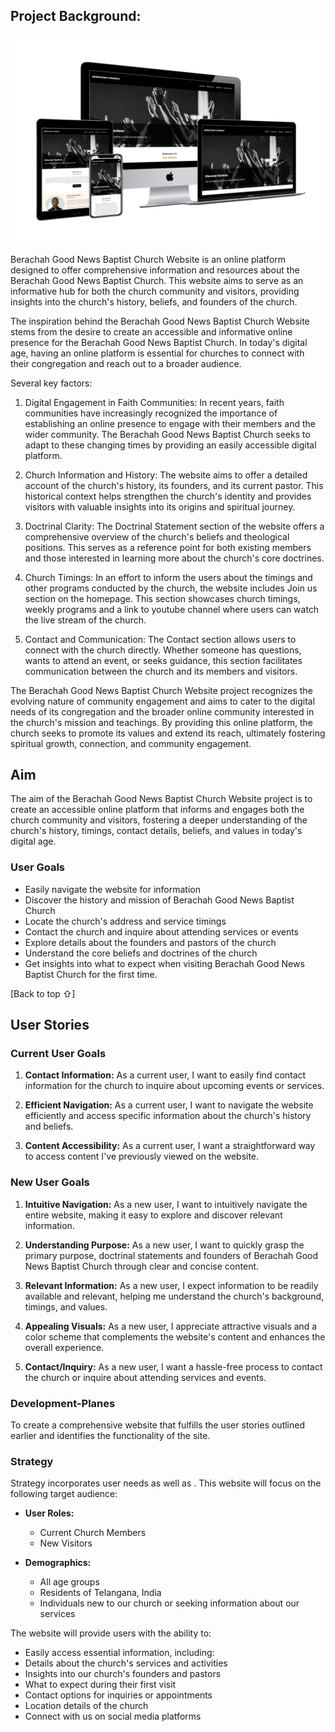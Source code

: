 
## Project Background:

![Berachah Goodnews Baptist Church Website Mockup Image](docs/readme-images/website-screenshot.png)


Berachah Good News Baptist Church Website is an online platform designed to offer comprehensive information and resources about the Berachah Good News Baptist Church. This website aims to serve as an informative hub for both the church community and visitors, providing insights into the church's history, beliefs, and founders of the church.

The inspiration behind the Berachah Good News Baptist Church Website stems from the desire to create an accessible and informative online presence for the Berachah Good News Baptist Church. In today's digital age, having an online platform is essential for churches to connect with their congregation and reach out to a broader audience.

Several key factors:

1. Digital Engagement in Faith Communities: In recent years, faith communities have increasingly recognized the importance of establishing an online presence to engage with their members and the wider community. The Berachah Good News Baptist Church seeks to adapt to these changing times by providing an easily accessible digital platform.

2. Church Information and History: The website aims to offer a detailed account of the church's history, its founders, and its current pastor. This historical context helps strengthen the church's identity and provides visitors with valuable insights into its origins and spiritual journey.

3. Doctrinal Clarity: The Doctrinal Statement section of the website offers a comprehensive overview of the church's beliefs and theological positions. This serves as a reference point for both existing members and those interested in learning more about the church's core doctrines.

4. Church Timings: In an effort to inform the users about the timings and other programs conducted by the church, the website includes Join us section on the homepage. This section showcases church timings, weekly programs and a link to youtube channel where users can watch the live stream of the church.

5. Contact and Communication: The Contact section allows users to connect with the church directly. Whether someone has questions, wants to attend an event, or seeks guidance, this section facilitates communication between the church and its members and visitors.

The Berachah Good News Baptist Church Website project recognizes the evolving nature of community engagement and aims to cater to the digital needs of its congregation and the broader online community interested in the church's mission and teachings. By providing this online platform, the church seeks to promote its values and extend its reach, ultimately fostering spiritual growth, connection, and community engagement.


## Aim

The aim of the Berachah Good News Baptist Church Website project is to create an accessible online platform that informs and engages both the church community and visitors, fostering a deeper understanding of the church's history, timings, contact details, beliefs, and values in today's digital age.


### User Goals

* Easily navigate the website for information
* Discover the history and mission of Berachah Good News Baptist Church
* Locate the church's address and service timings
* Contact the church and inquire about attending services or events
* Explore details about the founders and pastors of the church
* Understand the core beliefs and doctrines of the church
* Get insights into what to expect when visiting Berachah Good News Baptist Church for the first time.

[Back to top ⇧]

## User Stories

### Current User Goals

1. **Contact Information:** As a current user, I want to easily find contact information for the church to inquire about upcoming events or services.

2. **Efficient Navigation:** As a current user, I want to navigate the website efficiently and access specific information about the church's history and beliefs.

3. **Content Accessibility:** As a current user, I want a straightforward way to access content I've previously viewed on the website.

### New User Goals

1. **Intuitive Navigation:** As a new user, I want to intuitively navigate the entire website, making it easy to explore and discover relevant information.

2. **Understanding Purpose:** As a new user, I want to quickly grasp the primary purpose, doctrinal statements and founders of Berachah Good News Baptist Church through clear and concise content.

3. **Relevant Information:** As a new user, I expect information to be readily available and relevant, helping me understand the church's background, timings, and values.

4. **Appealing Visuals:** As a new user, I appreciate attractive visuals and a color scheme that complements the website's content and enhances the overall experience.

5. **Contact/Inquiry:** As a new user, I want a hassle-free process to contact the church or inquire about attending services and events.

### Development-Planes

To create a comprehensive website that fulfills the user stories outlined earlier and identifies the functionality of the site.


### Strategy

Strategy incorporates user needs as well as . This website will focus on the following target audience:

- **User Roles:**
  - Current Church Members
  - New Visitors

- **Demographics:**
  - All age groups
  - Residents of Telangana, India
  - Individuals new to our church or seeking information about our services

The website will provide users with the ability to:

  - Easily access essential information, including:
  - Details about the church's services and activities
  - Insights into our church's founders and pastors
  - What to expect during their first visit
  - Contact options for inquiries or appointments
  - Location details of the church
  - Connect with us on social media platforms
